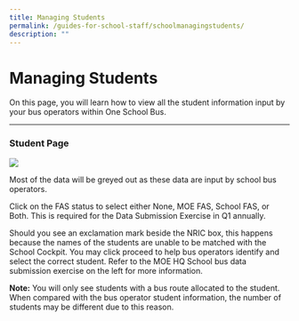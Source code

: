 ```yaml
---
title: Managing Students
permalink: /guides-for-school-staff/schoolmanagingstudents/
description: ""
---
```

# Managing Students

On this page, you will learn how to view all the student information input by your bus operators within One School Bus.

---


### Student Page
**![](https://lh7-us.googleusercontent.com/LcZDFwU0Q9Cnj7RDr8qqM2TGXrmrPuBFyZZHwfgTVpRduv-HiTAfCEZ9gn5BNBgIiN6ayEfXMUSWJtUwa9j1715kfYjn_-kAIyHqXRmWXOgQVQ9VfjVVLnRzFkbMIQQxF-EbdYJPMiaZ-b8T7XiM_Ss)**

Most of the data will be greyed out as these data are input by school bus operators. 

Click on the FAS status to select either None, MOE FAS, School FAS, or Both. This is required for the Data Submission Exercise in Q1 annually.

Should you see an exclamation mark beside the NRIC box, this happens because the names of the students are unable to be matched with the School Cockpit. You may click proceed to help bus operators identify and select the correct student. Refer to the MOE HQ School bus data submission exercise on the left for more information.

**Note:** You will only see students with a bus route allocated to the student. When compared with the bus operator student information, the number of students may be different due to this reason.